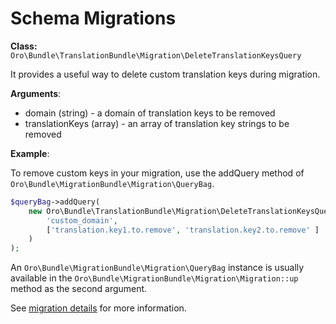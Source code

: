 # Schema Migrations

**Class:** `Oro\Bundle\TranslationBundle\Migration\DeleteTranslationKeysQuery`

It provides a useful way to delete custom translation keys during migration.

**Arguments**:

* domain (string) - a domain of translation keys to be removed
* translationKeys (array) - an array of translation key strings to be removed

**Example**:

To remove custom keys in your migration, use the addQuery method of `Oro\Bundle\MigrationBundle\Migration\QueryBag`.

```php
$queryBag->addQuery(
    new Oro\Bundle\TranslationBundle\Migration\DeleteTranslationKeysQuery(
        'custom_domain',
        ['translation.key1.to.remove', 'translation.key2.to.remove' ]
    )
);
```

An `Oro\Bundle\MigrationBundle\Migration\QueryBag` instance is usually available in the `Oro\Bundle\MigrationBundle\Migration\Migration::up` method as the second argument.

See [migration details](../entities/migration.md#backend-entities-migrations) for more information.
